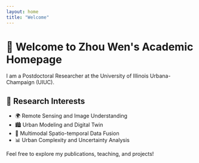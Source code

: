 ```yaml
---
layout: home
title: "Welcome"
---
```


# 👋 Welcome to Zhou Wen's Academic Homepage

I am a Postdoctoral Researcher at the University of Illinois Urbana-Champaign (UIUC).

## 🧠 Research Interests

- 🌍 Remote Sensing and Image Understanding
- 🏙️ Urban Modeling and Digital Twin
- 🧬 Multimodal Spatio-temporal Data Fusion
- 📊 Urban Complexity and Uncertainty Analysis

Feel free to explore my publications, teaching, and projects!
